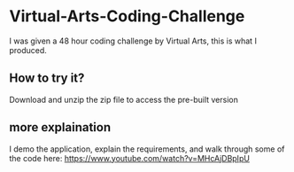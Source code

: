 # Virtual-Arts-Coding-Challenge


I was given a 48 hour coding challenge by Virtual Arts, this is what I produced.

## How to try it?

Download and unzip the zip file to access the pre-built version

## more explaination

I demo the application, explain the requirements, and walk through some of the code here: https://www.youtube.com/watch?v=MHcAjDBpIpU
